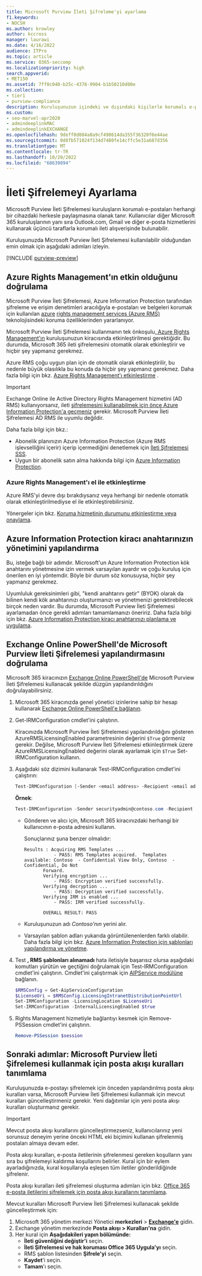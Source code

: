 ```yaml
---
title: Microsoft Purview İleti Şifreleme'yi ayarlama
f1.keywords:
- NOCSH
ms.author: krowley
author: kccross
manager: laurawi
ms.date: 4/16/2022
audience: ITPro
ms.topic: article
ms.service: O365-seccomp
ms.localizationpriority: high
search.appverid:
- MET150
ms.assetid: 7ff0c040-b25c-4378-9904-b1b50210d00e
ms.collection:
- tier1
- purview-compliance
description: Kuruluşunuzun içindeki ve dışındaki kişilerle korumalı e-posta iletişimi sağlayan Microsoft Purview İleti Şifrelemesi hakkında bilgi edinin.
ms.custom:
- seo-marvel-apr2020
- admindeeplinkMAC
- admindeeplinkEXCHANGE
ms.openlocfilehash: 9deff0d084a8a9cf498614da355f36320f6e44ae
ms.sourcegitcommit: 0d8fb571024f134d7480fe14cffc5e31a687d356
ms.translationtype: MT
ms.contentlocale: tr-TR
ms.lasthandoff: 10/20/2022
ms.locfileid: "68639894"
---
```

# <a name="set-up-message-encryption"></a>İleti Şifrelemeyi Ayarlama

Microsoft Purview İleti Şifrelemesi kuruluşların korumalı e-postaları herhangi bir cihazdaki herkesle paylaşmasına olanak tanır. Kullanıcılar diğer Microsoft 365 kuruluşlarının yanı sıra Outlook.com, Gmail ve diğer e-posta hizmetlerini kullanarak üçüncü taraflarla korumalı ileti alışverişinde bulunabilir.

Kuruluşunuzda Microsoft Purview İleti Şifrelemesi kullanılabilir olduğundan emin olmak için aşağıdaki adımları izleyin.

[!INCLUDE [purview-preview](../includes/purview-preview.md)]

## <a name="verify-that-azure-rights-management-is-active"></a>Azure Rights Management'ın etkin olduğunu doğrulama

Microsoft Purview İleti Şifrelemesi, Azure Information Protection tarafından şifreleme ve erişim denetimleri aracılığıyla e-postaları ve belgeleri korumak için kullanılan [azure](/azure/information-protection/what-is-azure-rms) [rights management services (Azure RMS)](/azure/information-protection/what-is-information-protection) teknolojisindeki koruma özelliklerinden yararlanıyor.

Microsoft Purview İleti Şifrelemesi kullanmanın tek önkoşulu[, Azure Rights Management'ın](/azure/information-protection/what-is-azure-rms) kuruluşunuzun kiracısında etkinleştirilmesi gerektiğidir. Bu durumda, Microsoft 365 ileti şifrelemesini otomatik olarak etkinleştirir ve hiçbir şey yapmanız gerekmez.

Azure RMS çoğu uygun plan için de otomatik olarak etkinleştirilir, bu nedenle büyük olasılıkla bu konuda da hiçbir şey yapmanız gerekmez. Daha fazla bilgi için bkz. [Azure Rights Management'ı etkinleştirme](/azure/information-protection/activate-service) .

> [!IMPORTANT]
> Exchange Online ile Active Directory Rights Management hizmetini (AD RMS) kullanıyorsanız, ileti [şifrelemesini kullanabilmek için önce Azure Information Protection'a geçmeniz](/azure/information-protection/migrate-from-ad-rms-to-azure-rms) gerekir. Microsoft Purview İleti Şifrelemesi AD RMS ile uyumlu değildir.

Daha fazla bilgi için bkz.:

- Abonelik planınızın Azure Information Protection (Azure RMS işlevselliğini içerir) içerip içermediğini denetlemek için [İleti Şifrelemesi SSS](ome-faq.yml).
- Uygun bir abonelik satın alma hakkında bilgi için [Azure Information Protection](https://azure.microsoft.com/services/information-protection/).

### <a name="manually-activating-azure-rights-management"></a>Azure Rights Management'ı el ile etkinleştirme

Azure RMS'yi devre dışı bırakdıysanız veya herhangi bir nedenle otomatik olarak etkinleştirilmediyse el ile etkinleştirebilirsiniz. 

Yönergeler için bkz. [Koruma hizmetinin durumunu etkinleştirme veya onaylama](/azure/information-protection/activate-service#how-to-activate-or-confirm-the-status-of-the-protection-service).

## <a name="configure-management-of-your-azure-information-protection-tenant-key"></a>Azure Information Protection kiracı anahtarınızın yönetimini yapılandırma

Bu, isteğe bağlı bir adımdır. Microsoft'un Azure Information Protection kök anahtarını yönetmesine izin vermek varsayılan ayardır ve çoğu kuruluş için önerilen en iyi yöntemdir. Böyle bir durum söz konusuysa, hiçbir şey yapmanız gerekmez.

Uyumluluk gereksinimleri gibi, "kendi anahtarını getir" (BYOK) olarak da bilinen kendi kök anahtarınızı oluşturmanızı ve yönetmenizi gerektirebilecek birçok neden vardır. Bu durumda, Microsoft Purview İleti Şifrelemesi ayarlamadan önce gerekli adımları tamamlamanızı öneririz. Daha fazla bilgi için bkz. [Azure Information Protection kiracı anahtarınızı planlama ve uygulama](/information-protection/plan-design/plan-implement-tenant-key).

## <a name="verify-microsoft-purview-message-encryption-configuration-in-exchange-online-powershell"></a>Exchange Online PowerShell'de Microsoft Purview İleti Şifrelemesi yapılandırmasını doğrulama

Microsoft 365 kiracınızın [Exchange Online PowerShell'de](/powershell/exchange/exchange-online-powershell) Microsoft Purview İleti Şifrelemesi kullanacak şekilde düzgün yapılandırıldığını doğrulayabilirsiniz.

1. Microsoft 365 kiracınızda genel yönetici izinlerine sahip bir hesap kullanarak [Exchange Online PowerShell'e bağlanın](/powershell/exchange/connect-to-exchange-online-powershell).

2. Get-IRMConfiguration cmdlet'ini çalıştırın.

     Kiracınızda Microsoft Purview İleti Şifrelemesi yapılandırıldığını gösteren AzureRMSLicensingEnabled parametresinin değerini `$True` görmeniz gerekir. Değilse, Microsoft Purview İleti Şifrelemesi etkinleştirmek üzere AzureRMSLicensingEnabled değerini olarak ayarlamak için `$True` Set-IRMConfiguration kullanın.

3. Aşağıdaki söz dizimini kullanarak Test-IRMConfiguration cmdlet'ini çalıştırın:

   ```powershell
   Test-IRMConfiguration [-Sender <email address> -Recipient <email address>]
   ```

   **Örnek**:

   ```powershell
   Test-IRMConfiguration -Sender securityadmin@contoso.com -Recipient securityadmin@contoso.com
   ```

   - Gönderen ve alıcı için, Microsoft 365 kiracınızdaki herhangi bir kullanıcının e-posta adresini kullanın.

     Sonuçlarınız şuna benzer olmalıdır:

     ```console
     Results : Acquiring RMS Templates ...
                - PASS: RMS Templates acquired.  Templates available: Contoso  - Confidential View Only, Contoso  - Confidential, Do Not
            Forward.
            Verifying encryption ...
                - PASS: Encryption verified successfully.
            Verifying decryption ...
                - PASS: Decryption verified successfully.
            Verifying IRM is enabled ...
                - PASS: IRM verified successfully.

            OVERALL RESULT: PASS
     ```

   - Kuruluşunuzun adı *Contoso'nın* yerini alır.

   - Varsayılan şablon adları yukarıda görüntülenenlerden farklı olabilir. Daha fazla bilgi için bkz. [Azure Information Protection için şablonları yapılandırma ve yönetme](/azure/information-protection/configure-policy-templates).

4. Test **, RMS şablonları alınamadı** hata iletisiyle başarısız olursa aşağıdaki komutları yürütün ve geçtiğini doğrulamak için Test-IRMConfiguration cmdlet'ini çalıştırın. Cmdlet'ini çalıştırmak için [AIPService modülüne](/powershell/module/aipservice/?view=azureipps) bağlanın.

   ```powershell
   $RMSConfig = Get-AipServiceConfiguration
   $LicenseUri = $RMSConfig.LicensingIntranetDistributionPointUrl
   Set-IRMConfiguration -LicensingLocation $LicenseUri
   Set-IRMConfiguration -InternalLicensingEnabled $true
   ```
5. Rights Management hizmetiyle bağlantıyı kesmek için Remove-PSSession cmdlet'ini çalıştırın.

     ```powershell
     Remove-PSSession $session
     ```

## <a name="next-steps-define-mail-flow-rules-to-use-microsoft-purview-message-encryption"></a>Sonraki adımlar: Microsoft Purview İleti Şifrelemesi kullanmak için posta akışı kuralları tanımlama

Kuruluşunuzda e-postayı şifrelemek için önceden yapılandırılmış posta akışı kuralları varsa, Microsoft Purview İleti Şifrelemesi kullanmak için mevcut kuralları güncelleştirmeniz gerekir. Yeni dağıtımlar için yeni posta akışı kuralları oluşturmanız gerekir.

> [!IMPORTANT]
> Mevcut posta akışı kurallarını güncelleştirmezseniz, kullanıcılarınız yeni sorunsuz deneyim yerine önceki HTML eki biçimini kullanan şifrelenmiş postaları almaya devam eder.

Posta akışı kuralları, e-posta iletilerinin şifrelenmesi gereken koşulların yanı sıra bu şifrelemeyi kaldırma koşullarını belirler. Kural için bir eylem ayarladığınızda, kural koşullarıyla eşleşen tüm iletiler gönderildiğinde şifrelenir.

Posta akışı kuralları ileti şifrelemesi oluşturma adımları için bkz. [Office 365 e-posta iletilerini şifrelemek için posta akışı kurallarını tanımlama](define-mail-flow-rules-to-encrypt-email.md).

Mevcut kuralları Microsoft Purview İleti Şifrelemesi kullanacak şekilde güncelleştirmek için:

1. Microsoft 365 yönetim merkezi Yönetici **merkezleri** > <a href="https://go.microsoft.com/fwlink/p/?linkid=2059104" target="_blank">**Exchange'e**</a> gidin.
2. Exchange yönetim merkezinde **Posta akışı > Kuralları'na** gidin.
3. Her kural için **Aşağıdakileri yapın bölümünde:**
    - **İleti güvenliğini değiştir'i** seçin.
    - **İleti Şifrelemesi ve hak koruması Office 365 Uygula'yı** seçin.
    - RMS şablon listesinden **Şifrele'yi** seçin.
    - **Kaydet**'i seçin.
    - **Tamam**'ı seçin.
